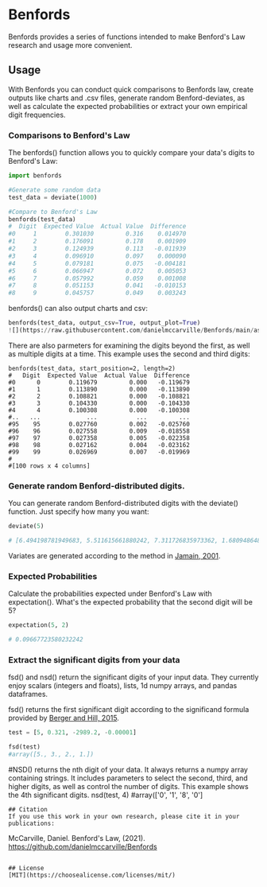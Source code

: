 # Benfords
Benfords provides a series of functions intended to make Benford's Law research and usage more convenient.



## Usage
With Benfords you can conduct quick comparisons to Benfords law, create outputs like charts and .csv files, generate random Benford-deviates, as well as calculate the expected probabilities or extract your own empirical digit frequencies.

### Comparisons to Benford's Law
The benfords() function allows you to quickly compare your data's digits to Benford's Law:
```python
import benfords

#Generate some random data
test_data = deviate(1000)

#Compare to Benford's Law
benfords(test_data)
#  Digit  Expected Value  Actual Value  Difference
#0     1        0.301030         0.316    0.014970
#1     2        0.176091         0.178    0.001909
#2     3        0.124939         0.113   -0.011939
#3     4        0.096910         0.097    0.000090
#4     5        0.079181         0.075   -0.004181
#5     6        0.066947         0.072    0.005053
#6     7        0.057992         0.059    0.001008
#7     8        0.051153         0.041   -0.010153
#8     9        0.045757         0.049    0.003243
```

benfords() can also output charts and csv:
```python
benfords(test_data, output_csv=True, output_plot=True)
![](https://raw.githubusercontent.com/danielmccarville/Benfords/main/assets/Demo%20Figure.png)
```

There are also parmeters for examining the digits beyond the first, as well as multiple digits at a time. This example uses the second and third digits:
```
benfords(test_data, start_position=2, length=2)
#   Digit  Expected Value  Actual Value  Difference
#0      0        0.119679         0.000   -0.119679
#1      1        0.113890         0.000   -0.113890
#2      2        0.108821         0.000   -0.108821
#3      3        0.104330         0.000   -0.104330
#4      4        0.100308         0.000   -0.100308
#..   ...             ...           ...         ...
#95    95        0.027760         0.002   -0.025760
#96    96        0.027558         0.009   -0.018558
#97    97        0.027358         0.005   -0.022358
#98    98        0.027162         0.004   -0.023162
#99    99        0.026969         0.007   -0.019969
#
#[100 rows x 4 columns]
```

### Generate random Benford-distributed digits.
You can generate random Benford-distributed digits with the deviate() function. Just specify how many you want:
```python
deviate(5)

# [6.494198781949683, 5.511615661880242, 7.311726835973362, 1.6809486480388234, 8.877345103827716]
```
Variates are generated according to the method in [Jamain, 2001](http://wwwf.imperial.ac.uk/~nadams/classificationgroup/Benfords-Law.pdf).

### Expected Probabilities
Calculate the probabilities expected under Benford's Law with expectation(). What's the expected probability that the second digit will be 5?
```python
expectation(5, 2)

# 0.09667723580232242
```

### Extract the significant digits from your data
fsd() and nsd() return the significant digits of your input data. They currently enjoy scalars (integers and floats), lists, 1d numpy arrays, and pandas dataframes.

fsd() returns the first significant digit according to the significand formula provided by [Berger and Hill, 2015](https://press.princeton.edu/books/hardcover/9780691163062/an-introduction-to-benfords-law). 

```python
test = [5, 0.321, -2989.2, -0.00001]

fsd(test) 
#array([5., 3., 2., 1.])
```

#NSD() returns the nth digit of your data. It always returns a numpy array containing strings. It includes parameters to select the second, third, and higher digits, as well as control the number of digits. This example shows the 4th significant digits.
nsd(test, 4) 
#array(['0', '1', '8', '0']

```
## Citation
If you use this work in your own research, please cite it in your publications:
```
McCarville, Daniel. Benford's Law, (2021). https://github.com/danielmccarville/Benfords
```

## License
[MIT](https://choosealicense.com/licenses/mit/)
